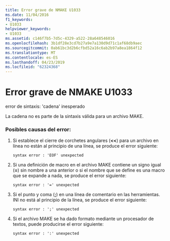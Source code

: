 ```yaml
---
title: Error grave de NMAKE U1033
ms.date: 11/04/2016
f1_keywords:
- U1033
helpviewer_keywords:
- U1033
ms.assetid: c146f7b5-7d5c-4329-a522-28a648546016
ms.openlocfilehash: 3b1df28e3cd7b27a9e7a130d9d71c1af68db9aec
ms.sourcegitcommit: 0ab61bc3d2b6cfbd52a16c6ab2b97a8ea1864f12
ms.translationtype: MT
ms.contentlocale: es-ES
ms.lasthandoff: 04/23/2019
ms.locfileid: "62324368"
---
```

# <a name="nmake-fatal-error-u1033"></a>Error grave de NMAKE U1033

error de sintaxis: 'cadena' inesperado

La cadena no es parte de la sintaxis válida para un archivo MAKE.

### <a name="to-fix-by-checking-the-following-possible-causes"></a>Posibles causas del error:

1. Si establece el cierre de corchetes angulares (**<<**) para un archivo en línea no están al principio de una línea, se produce el error siguiente:

    ```
    syntax error : 'EOF' unexpected
    ```

1. Si una definición de macro en el archivo MAKE contiene un signo igual (**=**) sin nombre a una anterior o si el nombre que se define es una macro que se expande a nada, se produce el error siguiente:

    ```
    syntax error : '=' unexpected
    ```

1. Si el punto y coma (**;**) en una línea de comentario en las herramientas. INI no está al principio de la línea, se produce el error siguiente:

    ```
    syntax error : ';' unexpected
    ```

1. Si el archivo MAKE se ha dado formato mediante un procesador de textos, puede producirse el error siguiente:

    ```
    syntax error : ':' unexpected
    ```